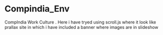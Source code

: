 Compindia_Env
=============

CompIndia Work Culture .
Here i have tryed using scroll.js where it look like prallax site
in which i have included a banner where images are in slideshow 
